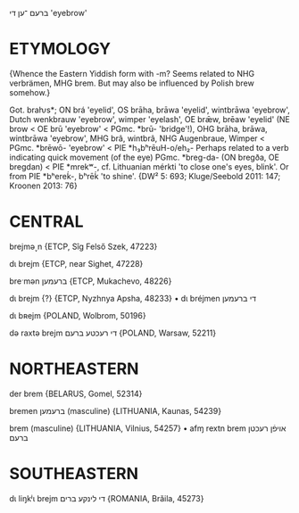 ברעם
־ען
די
'eyebrow'

ETYMOLOGY
===========
{Whence the Eastern Yiddish form with -m? Seems related to NHG verbrämen, MHG brem. But may also be influenced by Polish brew somehow.}

Got. braƕs*; ON brá 'eyelid', OS brāha, brāwa 'eyelid', wintbrāwa 'eyebrow', Dutch wenkbrauw 'eyebrow', wimper 'eyelash', OE brǣw, brēaw 'eyelid' (NE brow < OE brū 'eyebrow' < PGmc. *brū- 'bridge'!), OHG brāha, brāwa, wintbrāwa 'eyebrow', MHG brâ, wintbrâ, NHG Augenbraue, Wimper < PGmc. *brēwō- 'eyebrow' < PIE *h₃bʰrēuH-o/eh₂-
Perhaps related to a verb indicating quick movement (of the eye) PGmc. *breg-da- (ON bregða, OE bregdan) < PIE *mrekʷ-, cf. Lithuanian mérkti 'to close one's eyes, blink'.
Or from PIE *bʰereḱ-, bʰrēḱ 'to shine'.
{DW² 5: 693; Kluge/Seebold 2011: 147; Kroonen 2013: 76}

CENTRAL
========

brejmə˯n {ETCP, Sîg Felső Szek, 47223}

dɩ brejm {ETCP, near Sighet, 47228}

breˑmən ברעמען {ETCP, Mukachevo, 48226}

dɩ brejm {?} {ETCP, Nyzhnya Apsha, 48233}
	•	dɩ bréjmen  די ברעמען

dɩ bʀejm {POLAND, Wolbrom, 50196}

də raxtə brejm די רעכטע ברעם {POLAND, Warsaw, 52211}

NORTHEASTERN
==============

der brem {BELARUS, Gomel, 52314}

bremen ברעמען (masculine) {LITHUANIA, Kaunas, 54239}

brem (masculine) {LITHUANIA, Vilnius, 54257}
	•	afɱ rextn brem אויפֿן רעכטן ברעם

SOUTHEASTERN
==============

dɩ liŋkʲɩ brejm די לינקע ברים {ROMANIA, Brăila, 45273}

